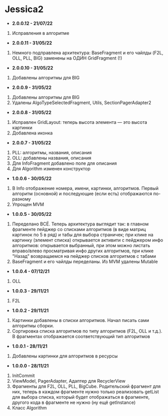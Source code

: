 # Jessica2

* <b>2.0.0.12 - 21/07/22</b>
1. Исправления в алгоритме
* <b>2.0.0.11 - 31/05/22</b>
1. Немного подправлена архитектура: BaseFragment и его чайлды (F2L, OLL, PLL, BIG) заменены на ОДИН GridFragment (!)
* <b>2.0.0.10 - 31/05/22</b>
1. Добавлены алгоритмы для BIG
* <b>2.0.0.9 - 31/05/22</b>
1. Добавлены алгоритмы для BIG
2. Удалены AlgoTypeSelectedFragment, Utils, SectionPagerAdapter2
* <b>2.0.0.8 - 31/05/22</b>
1. Исправлен GridLayout: теперь высота элемента — это высота картинки
2. Добавлена иконка
* <b>2.0.0.7 - 31/05/22</b>
1. PLL: алгоритмы, названия, описания
2. OLL: добавлены названия, описания
3. Для InfoFragment добавлено поле для описания
4. Для Algorithm изменен конструктор
* <b>1.0.0.6 - 30/05/22</b>
1. В Info отображение номера, имени, картинки, алгоритмов. Первый алгоритм (основной) и последующие (если есть) отображаются по-разному
2. Упрощен MVM
* <b>1.0.0.5 - 30/05/22</b>
1. Переделано ВСЁ. Теперь архитектура выглядит так: в главном фрагменте пейджер со списками алгоритмов (в виде матриц картинок по 5 в ряд) и табы для выбора страничек; при клике на картинку (элемент списка) открывается активити с пейджером инфо алгоритмов: открывается выбранный, при этом можно листать вправо/влево просматривая инфо других алгоритмов, при клике "Назад" возвращаемся на пейджер списков алгоритмов с табами
2. BaseFragment и его чайлды переделаны. Из MVM удалены Mutable
* <b>1.0.0.4 - 07/12/21</b>
1. OLL
* <b>1.0.0.3 - 29/11/21</b>
1. F2L
* <b>1.0.0.2 - 29/11/21</b>
1. Картинки добавлены в списки алгоритмов. Начал писать сами алгоритмы сборки.
2. Сортировка списка алгоритмов по типу алгоритмов (F2L, OLL и т.д.). В фрагментах отображается соответствующий тип алгоритмов
* <b>1.0.0.1 - 28/11/21</b>
1. Добавлены картинки для алгоритмов в ресурсы
* <b>1.0.0.0 - 28/11/21</b>
1. InitCommit
2. ViewModel, PagerAdapter, Адаптер для RecyclerView
3. Фрагменты для F2L, OLL, PLL, BigCube. Родительский фрагмент для них, теперь в каждом фрагменте нужно только реализовать getList для выбора списка, который будет отображаться в фрагменте, другого кода в фрагменте не нужно (ну ещё getInstance)
4. Класс Algorithm
